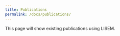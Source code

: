 ```yaml
---
title: Publications
permalink: /docs/publications/
---
```


This page will show existing publications using LISEM.